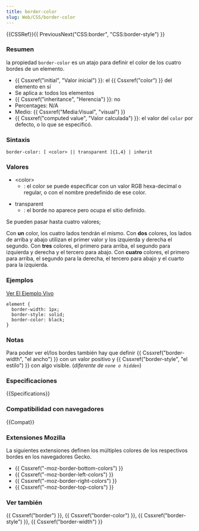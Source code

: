 ```yaml
---
title: border-color
slug: Web/CSS/border-color
---
```


{{CSSRef}}{{ PreviousNext("CSS:border", "CSS:border-style") }}

### Resumen

la propiedad `border-color` es un atajo para definir el color de los cuatro bordes de un elemento.

- {{ Cssxref("initial", "Valor inicial") }}: el {{ Cssxref("color") }} del elemento en sí
- Se aplica a: todos los elementos
- {{ Cssxref("inheritance", "Herencia") }}: no
- Percentages: N/A
- Medio: {{ Cssxref("Media:Visual", "visual") }}
- {{ Cssxref("computed value", "Valor calculada") }}: el valor del `color` por defecto, o lo que se especificó.

### Sintaxis

```
border-color: [ <color> || transparent ]{1,4} | inherit
```

### Valores

- \<color>
  - : el color se puede especificar con un valor RGB hexa-decimal o regular, o con el nombre predefinido de ese color.

<!---->

- transparent
  - : el borde no aparece pero ocupa el sitio definido.

Se pueden pasar hasta cuatro valores;

Con **un** color, los cuatro lados tendrán el mismo.
Con **dos** colores, los lados de arriba y abajo utilizan el primer valor y los izquierda y derecha el segundo.
Con **tres** colores, el primero para arriba, el segundo para izquierda y derecha y el tercero para abajo.
Con **cuatro** colores, el primero para arriba, el segundo para la derecha, el tercero para abajo y el cuarto para la izquierda.

### Ejemplos

[Ver El Ejemplo Vivo](https://mdn.dev/archives/media/samples/cssref/border.html)

```
element {
  border-width: 1px;
  border-style: solid;
  border-color: black;
}
```

### Notas

Para poder ver el/los bordes también hay que definir {{ Cssxref("border-width", "el ancho") }} con un valor positivo y {{ Cssxref("border-style", "el estilo") }} con algo visible. (_diferente de `none o hidden`_)

### Especificaciones

{{Specifications}}

### Compatibilidad con navegadores

{{Compat}}

### Extensiones Mozilla

La siguientes extensiones definen los múltiples colores de los respectivos bordes en los navegadores Gecko.

- {{ Cssxref("-moz-border-bottom-colors") }}
- {{ Cssxref("-moz-border-left-colors") }}
- {{ Cssxref("-moz-border-right-colors") }}
- {{ Cssxref("-moz-border-top-colors") }}

### Ver también

{{ Cssxref("border") }}, {{ Cssxref("border-color") }}, {{ Cssxref("border-style") }}, {{ Cssxref("border-width") }}
